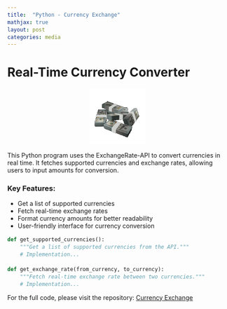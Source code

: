 ```yaml
---
title:  "Python - Currency Exchange"
mathjax: true
layout: post
categories: media
---
```


# Real-Time Currency Converter
<div align="center">
	<img src="https://github.com/6cox9/6cox9.github.io/blob/9358f0a3184b93712ca4695ea9e91cb1a01130fc/assets/images/spinning-money-transparent.gif">
</div>

This Python program uses the ExchangeRate-API to convert currencies in real time. It fetches supported currencies and exchange rates, allowing users to input amounts for conversion.

### Key Features:
- Get a list of supported currencies
- Fetch real-time exchange rates
- Format currency amounts for better readability
- User-friendly interface for currency conversion

```python
def get_supported_currencies():
    """Get a list of supported currencies from the API."""
    # Implementation...

def get_exchange_rate(from_currency, to_currency):
    """Fetch real-time exchange rate between two currencies."""
    # Implementation...
```

For the full code, please visit the repository:
<a href="https://github.com/6cox9/Python-CurrencyConvertor/" target="_blank">Currency Exchange</a>
